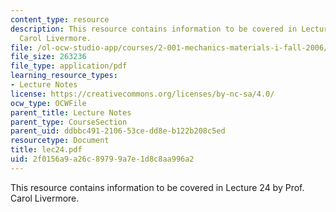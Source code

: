 ```yaml
---
content_type: resource
description: This resource contains information to be covered in Lecture 24 by Prof.
  Carol Livermore.
file: /ol-ocw-studio-app/courses/2-001-mechanics-materials-i-fall-2006/2f0156a9a26c89799a7e1d8c8aa996a2_lec24.pdf
file_size: 263236
file_type: application/pdf
learning_resource_types:
- Lecture Notes
license: https://creativecommons.org/licenses/by-nc-sa/4.0/
ocw_type: OCWFile
parent_title: Lecture Notes
parent_type: CourseSection
parent_uid: ddbbc491-2106-53ce-dd8e-b122b208c5ed
resourcetype: Document
title: lec24.pdf
uid: 2f0156a9-a26c-8979-9a7e-1d8c8aa996a2
---
```

This resource contains information to be covered in Lecture 24 by Prof. Carol Livermore.